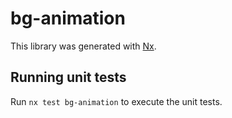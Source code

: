 # bg-animation

This library was generated with [Nx](https://nx.dev).

## Running unit tests

Run `nx test bg-animation` to execute the unit tests.
